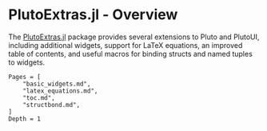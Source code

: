 # PlutoExtras.jl - Overview

The [PlutoExtras.jl](https://github.com/disberd/PlutoExtras.jl) package provides several extensions to Pluto and PlutoUI, including additional widgets, support for LaTeX equations, an improved table of contents, and useful macros for binding structs and named tuples to widgets.

```@contents
Pages = [
    "basic_widgets.md",
    "latex_equations.md",
    "toc.md",
    "structbond.md",
]
Depth = 1
```
